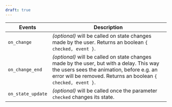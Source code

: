```yaml
---
draft: true
---
```


| Events            | Description                                                                                                                                                                                            |
| ----------------- | ------------------------------------------------------------------------------------------------------------------------------------------------------------------------------------------------------ |
| `on_change`       | _(optional)_ will be called on state changes made by the user. Returns an boolean `{ checked, event }`.                                                                                                |
| `on_change_end`   | _(optional)_ will be called on state changes made by the user, but with a delay. This way the users sees the animation, before e.g. an error will be removed. Returns an boolean `{ checked, event }`. |
| `on_state_update` | _(optional)_ will be called once the parameter `checked` changes its state.                                                                                                                            |
